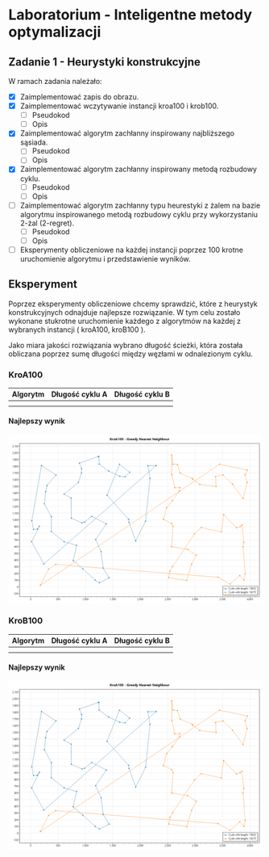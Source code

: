 ﻿# Laboratorium - Inteligentne metody optymalizacji

## Zadanie 1 - Heurystyki konstrukcyjne

W ramach zadania należało:

- [x] Zaimplementować zapis do obrazu.
- [x] Zaimplementować wczytywanie instancji kroa100 i krob100.
    - [ ] Pseudokod
    - [ ] Opis
- [x] Zaimplementować algorytm zachłanny inspirowany najbliższego sąsiada.
    - [ ] Pseudokod
    - [ ] Opis
- [x] Zaimplementować algorytm zachłanny inspirowany metodą rozbudowy cyklu.
    - [ ] Pseudokod
    - [ ] Opis
- [ ] Zaimplementować algorytm zachłanny typu heurestyki z żalem na bazie algorytmu inspirowanego metodą rozbudowy cyklu
  przy wykorzystaniu 2-żal (2-regret).
    - [ ] Pseudokod
    - [ ] Opis
- [ ] Eksperymenty obliczeniowe na każdej instancji poprzez 100 krotne uruchomienie algorytmu i przedstawienie wyników.

## Eksperyment

Poprzez eksperymenty obliczeniowe chcemy sprawdzić, które z heurystyk konstrukcyjnych odnajduje najlepsze rozwiązanie. W
tym celu zostało wykonane stukrotne uruchomienie każdego z algorytmów na każdej z wybranych instancji ( kroA100,
kroB100 ).

Jako miara jakości rozwiązania wybrano długość ścieżki, która została obliczana poprzez sumę długości między węzłami w
odnalezionym cyklu.

### KroA100

| Algorytm | Długość cyklu A | Długość cyklu B |
|----------|-----------------|-----------------|
|          |                 |                 |
|          |                 |                 |

#### Najlepszy wynik

<div style="
    display: flex;
    justify-content: center;
    align-items: center;
">
<img src="imo-2023/Resources/Graphs/kroA100-greedy-nearest-neighbour.png" alt="wyniki przedstawiające 2 cykle">
</div>

### KroB100

| Algorytm | Długość cyklu A | Długość cyklu B |
|----------|-----------------|-----------------|
|          |                 |                 |
|          |                 |                 |

#### Najlepszy wynik

<div style="
    display: flex;
    justify-content: center;
    align-items: center;
">
<img src="./imo-2023/Resources/Graphs/kroA100-greedy-nearest-neighbour.png" alt="wyniki przedstawiające 2 cykle">
</div>
